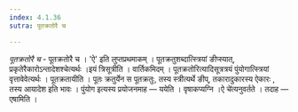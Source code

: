 ```yaml
---
index: 4.1.36
sutra: पूतक्रतोरै च

---
```

_पूतक्रतोरै च_ - पूतक्रतोरै च । 'ऐ' इति लुप्तप्रथमाकम् । पूतक्रतुशब्दात्स्त्रियां ङीप्स्यात्, प्रकृतेरैकारोऽन्तादेशश्चेत्यर्थः ।इयं त्रिसूत्रीति । वार्तिकमिदम् । पूतक्रतोरित्यादिसूत्रत्रयं पुंयोगात्स्त्रियां वृत्तावेवेत्यर्थः । पूतक्रतायीति । पूतः क्रतुर्येन स पूतक्रतुः, तस्य स्त्रीत्यर्थे ङीप्, तकारादुकारस्य ऐकारः , तस्य आयादेश इति भावः । पुंयोग इत्यस्य प्रयोजनमाह — ययेति । वृषाकप्यग्नि ।ऐ चे॑त्यनुवर्तते । तदाह — एषामिति ।